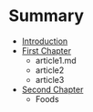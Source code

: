 # Summary

* [Introduction](README.md)
* [First Chapter](chapter1.md)
   * article1.md
   * article2
   * article3
* [Second Chapter](second_chapter.md)
   * Foods

